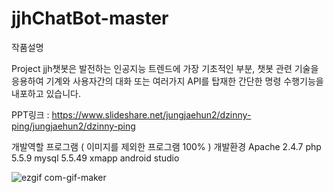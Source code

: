 # jjhChatBot-master

작품설명

Project jjh챗봇은 발전하는 인공지능 트렌드에 가장 기초적인 부분, 챗봇 관련 기술을 응용하여 기계와 사용자간의 대화 또는 여러가지 API를 탑재한 간단한 명령 수행기능을 내포하고 있습니다.

PPT링크 : https://www.slideshare.net/jungjaehun2/dzinny-ping/jungjaehun2/dzinny-ping

개발역할
프로그램 ( 이미지를 제외한 프로그램 100% )
개발환경
Apache 2.4.7
php 5.5.9
mysql 5.5.49
xmapp
android studio



![ezgif com-gif-maker](https://cloud.githubusercontent.com/assets/19420356/23824213/914e644e-06b5-11e7-8221-e4ffc2b5d25c.gif)
